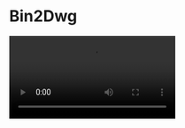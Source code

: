 # Bin2Dwg

<video controls><source src="https://digi21.blob.core.windows.net/videos-ayuda/desarrollo/8.%20Bind2Dwg.mp4" caption="" type="video/mp4"></video>

